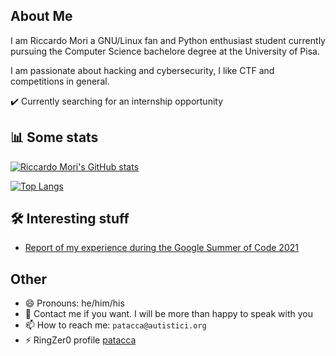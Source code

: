 ## About Me

I am Riccardo Mori a GNU/Linux fan and Python enthusiast student currently pursuing the Computer Science bachelore degree at the University of Pisa.

I am passionate about hacking and cybersecurity, I like CTF and competitions in general.


✔️ Currently searching for an internship opportunity

## 📊 Some stats

[![Riccardo Mori's GitHub stats](https://github-readme-stats.vercel.app/api?username=patacca&count_private=true&show_icons=true&theme=tokyonight&include_all_commits=true)](https://github.com/anuraghazra/github-readme-stats)

<!-- [![Top Langs](https://github-readme-stats.vercel.app/api/top-langs/?username=patacca&exclude_repo=Awesome-CV,tcpdump,libpcap,python-sdk,libpng,blackbird)](https://github.com/anuraghazra/github-readme-stats) -->

<!-- [![Top Langs](https://github-readme-stats.vercel.app/api/top-langs/?username=patacca&hide=roff,makefile&langs_count=5&layout=compact&theme=tokyonight)](https://github.com/anuraghazra/github-readme-stats) -->
[![Top Langs](https://github-readme-stats.vercel.app/api/top-langs/?username=patacca&hide=roff,makefile&langs_count=5&layout=compact&theme=cobalt)](https://github.com/anuraghazra/github-readme-stats)
<!-- [![Top Langs](https://github-readme-stats.vercel.app/api/top-langs/?username=patacca&hide=roff,makefile&langs_count=5&layout=compact&theme=dracula)](https://github.com/anuraghazra/github-readme-stats) -->


## 🛠️ Interesting stuff

 - [Report of my experience during the Google Summer of Code 2021](https://pollylabs.org/gsoc2021/Use-official-isl-C++-bindings-for-polly.html)

## Other

- 😄 Pronouns: he/him/his
- 👯 Contact me if you want. I will be more than happy to speak with you
- 📫 How to reach me: `patacca@autistici.org`
- ⚡ RingZer0 profile [patacca](https://ringzer0ctf.com/profile/36879/patacca)
<!-- It is not showing the badges and stuffs - 👨‍🎓 Check my profile at [pluralsight](https://app.pluralsight.com/profile/riccardo-mori-1f) -->

<!--
**patacca/patacca** is a ✨ _special_ ✨ repository because its `README.md` (this file) appears on your GitHub profile.

Here are some ideas to get you started:

- 🔭 I’m currently working on ...
- 🌱 I’m currently learning ...
- 👯 I’m looking to collaborate on ...
- 🤔 I’m looking for help with ...
- 💬 Ask me about ...
- 📫 How to reach me: ...
- 😄 Pronouns: ...
- ⚡ Fun fact: ...
-->
